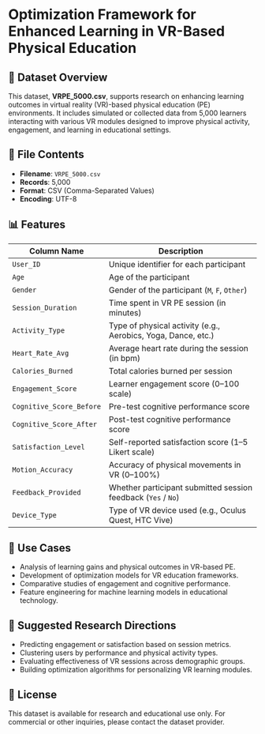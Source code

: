 
# Optimization Framework for Enhanced Learning in VR-Based Physical Education

## 📄 Dataset Overview

This dataset, **VRPE_5000.csv**, supports research on enhancing learning outcomes in virtual reality (VR)-based physical education (PE) environments. It includes simulated or collected data from 5,000 learners interacting with various VR modules designed to improve physical activity, engagement, and learning in educational settings.

## 📁 File Contents

- **Filename**: `VRPE_5000.csv`
- **Records**: 5,000
- **Format**: CSV (Comma-Separated Values)
- **Encoding**: UTF-8

## 📊 Features

| Column Name              | Description                                                                 |
|--------------------------|-----------------------------------------------------------------------------|
| `User_ID`                | Unique identifier for each participant                                     |
| `Age`                    | Age of the participant                                                     |
| `Gender`                 | Gender of the participant (`M`, `F`, `Other`)                              |
| `Session_Duration`       | Time spent in VR PE session (in minutes)                                   |
| `Activity_Type`          | Type of physical activity (e.g., Aerobics, Yoga, Dance, etc.)              |
| `Heart_Rate_Avg`         | Average heart rate during the session (in bpm)                             |
| `Calories_Burned`        | Total calories burned per session                                          |
| `Engagement_Score`       | Learner engagement score (0–100 scale)                                     |
| `Cognitive_Score_Before` | Pre-test cognitive performance score                                       |
| `Cognitive_Score_After`  | Post-test cognitive performance score                                      |
| `Satisfaction_Level`     | Self-reported satisfaction score (1–5 Likert scale)                        |
| `Motion_Accuracy`        | Accuracy of physical movements in VR (0–100%)                              |
| `Feedback_Provided`      | Whether participant submitted session feedback (`Yes` / `No`)              |
| `Device_Type`            | Type of VR device used (e.g., Oculus Quest, HTC Vive)                      |

## 📌 Use Cases

- Analysis of learning gains and physical outcomes in VR-based PE.
- Development of optimization models for VR education frameworks.
- Comparative studies of engagement and cognitive performance.
- Feature engineering for machine learning models in educational technology.

## 🧠 Suggested Research Directions

- Predicting engagement or satisfaction based on session metrics.
- Clustering users by performance and physical activity types.
- Evaluating effectiveness of VR sessions across demographic groups.
- Building optimization algorithms for personalizing VR learning modules.

## 📝 License

This dataset is available for research and educational use only. For commercial or other inquiries, please contact the dataset provider.
